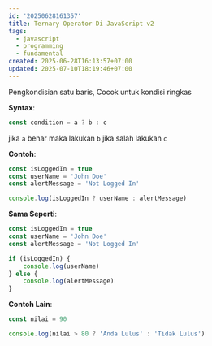 ```yaml
---
id: '20250628161357'
title: Ternary Operator Di JavaScript v2
tags:
  - javascript
  - programming
  - fundamental
created: 2025-06-28T16:13:57+07:00
updated: 2025-07-10T18:19:46+07:00
---
```


Pengkondisian satu baris, Cocok untuk kondisi ringkas

**Syntax**:

```javascript
const condition = a ? b : c
```

jika `a` benar maka lakukan `b` jika salah lakukan `c`

**Contoh**:

```javascript
const isLoggedIn = true
const userName = 'John Doe'
const alertMessage = 'Not Logged In'

console.log(isLoggedIn ? userName : alertMessage)
```

**Sama Seperti**:

```javascript
const isLoggedIn = true
const userName = 'John Doe'
const alertMessage = 'Not Logged In'

if (isLoggedIn) {
	console.log(userName)
} else {
	console.log(alertMessage)
}
```

**Contoh Lain**:

```javascript
const nilai = 90

console.log(nilai > 80 ? 'Anda Lulus' : 'Tidak Lulus')
```
